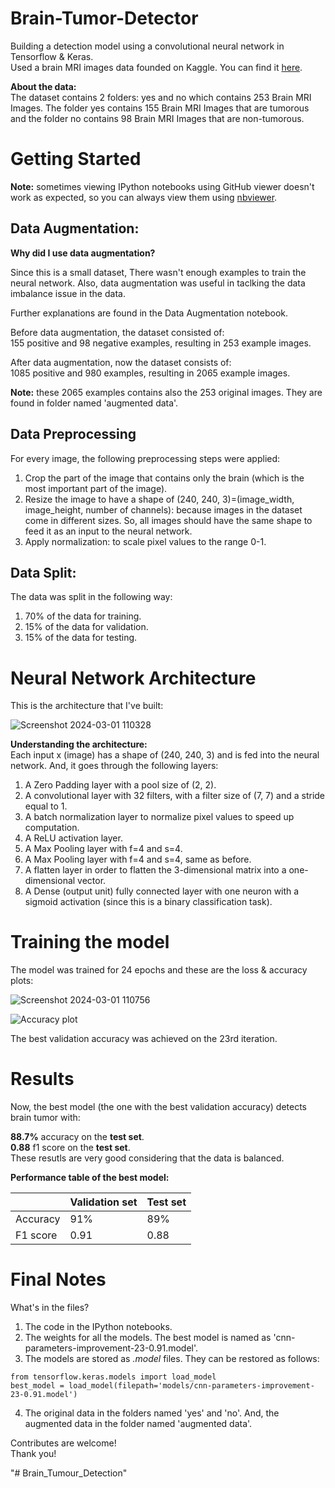 # Brain-Tumor-Detector
Building a detection model using a convolutional neural network in Tensorflow & Keras.<br>
Used a brain MRI images data founded on Kaggle. You can find it [here](https://www.kaggle.com/navoneel/brain-mri-images-for-brain-tumor-detection).<br>

**About the data:**<br>
The dataset contains 2 folders: yes and no which contains 253 Brain MRI Images. The folder yes contains 155 Brain MRI Images that are tumorous and the folder no contains 98 Brain MRI Images that are non-tumorous.

# Getting Started

**Note:** sometimes viewing IPython notebooks using GitHub viewer doesn't work as expected, so you can always view them using [nbviewer](https://nbviewer.jupyter.org/).

## Data Augmentation:

**Why did I use data augmentation?**

Since this is a small dataset, There wasn't enough examples to train the neural network. Also, data augmentation was useful in taclking the data imbalance issue in the data.<br>

Further explanations are found in the Data Augmentation notebook.

Before data augmentation, the dataset consisted of:<br>
155 positive and 98 negative examples, resulting in 253 example images.

After data augmentation, now the dataset consists of:<br>
1085 positive and 980 examples, resulting in 2065 example images.

**Note:** these 2065 examples contains also the 253 original images. They are found in folder named 'augmented data'.

## Data Preprocessing

For every image, the following preprocessing steps were applied:

1. Crop the part of the image that contains only the brain (which is the most important part of the image).
2. Resize the image to have a shape of (240, 240, 3)=(image_width, image_height, number of channels): because images in the dataset come in different sizes. So, all images should have the same shape to feed it as an input to the neural network.
3. Apply normalization: to scale pixel values to the range 0-1.

## Data Split:

The data was split in the following way:
1. 70% of the data for training.
2. 15% of the data for validation.
3. 15% of the data for testing.

# Neural Network Architecture

This is the architecture that I've built:

![Screenshot 2024-03-01 110328](https://github.com/ShyleshKumarS/Brain_Tumour_Detection/assets/146239672/00298487-4403-4733-b265-257121220a24)


**Understanding the architecture:**<br>
Each input x (image) has a shape of (240, 240, 3) and is fed into the neural network. And, it goes through the following layers:<br>

1. A Zero Padding layer with a pool size of (2, 2).
2. A convolutional layer with 32 filters, with a filter size of (7, 7) and a stride equal to 1.
3. A batch normalization layer to normalize pixel values to speed up computation.
4. A ReLU activation layer.
5. A Max Pooling layer with f=4 and s=4.
6. A Max Pooling layer with f=4 and s=4, same as before.
7. A flatten layer in order to flatten the 3-dimensional matrix into a one-dimensional vector.
8. A Dense (output unit) fully connected layer with one neuron with a sigmoid activation (since this is a binary classification task).




# Training the model
The model was trained for 24 epochs and these are the loss & accuracy plots:



![Screenshot 2024-03-01 110756](https://github.com/ShyleshKumarS/Brain_Tumour_Detection/assets/146239672/0e295faf-a332-4e7d-a0df-4ca9d81bf9ef)




![Accuracy plot](Accuracy.PNG)

The best validation accuracy was achieved on the 23rd iteration.

# Results

Now, the best model (the one with the best validation accuracy) detects brain tumor with:<br>

**88.7%** accuracy on the **test set**.<br>
**0.88** f1 score on the **test set**.<br>
These resutls are very good considering that the data is balanced.

**Performance table of the best model:**

| <!-- -->  | Validation set | Test set |
| --------- | -------------- | -------- |
| Accuracy  | 91%            | 89%      |
| F1 score  | 0.91           | 0.88     |


# Final Notes

What's in the files?

1. The code in the IPython notebooks.
2. The weights for all the models. The best model is named as 'cnn-parameters-improvement-23-0.91.model'.
3. The models are stored as *.model* files. They can be restored as follows:


```
from tensorflow.keras.models import load_model
best_model = load_model(filepath='models/cnn-parameters-improvement-23-0.91.model')
```

4. The original data in the folders named 'yes' and 'no'. And, the augmented data in the folder named 'augmented data'.


Contributes are welcome!
<br>Thank you!



"# Brain_Tumour_Detection" 
